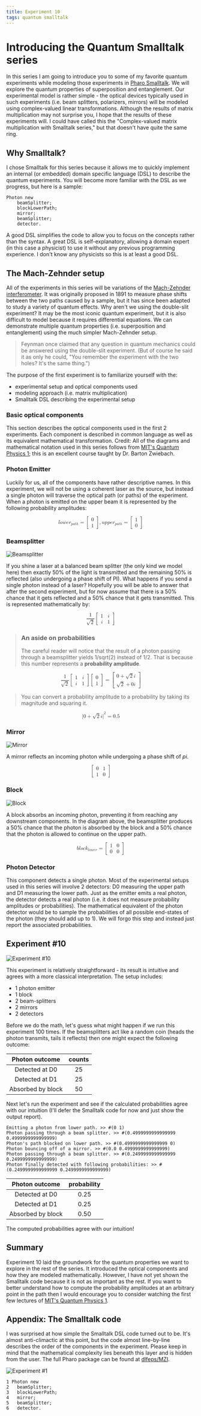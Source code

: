 ```yaml
---
title: Experiment 10
tags: quantum smalltalk
---
```


# Introducing the Quantum Smalltalk series
In this series I am going to introduce you to some of my favorite quantum experiments while modeling those experiments in [Pharo Smalltalk](https://pharo.org/). We will explore the quantum properties of superposition and entanglement. Our experimental model is rather simple - the optical devices typically used in such experiments (i.e. beam splitters, polarizers, mirrors) will be modeled using complex-valued linear transformations. Although the results of matrix multiplication may not surprise you, I hope that the results of these experiments will. I could have called this the "Complex-valued matrix multiplication with Smalltalk series," but that doesn't have quite the same ring.

## Why Smalltalk?
I chose Smalltalk for this series because it allows me to quickly implement an internal (or embedded) domain specific language (DSL) to describe the quantum experiments. You will become more familiar with the DSL as we progress, but here is a sample:
```
Photon new
	beamSplitter;
	blockLowerPath;
	mirror;
	beamSplitter;
	detector.
```
A good DSL simplifies the code to allow you to focus on the concepts rather than the syntax. A great DSL is self-explanatory, allowing a domain expert (in this case a physicist) to use it without any previous programming experience. I don't know any physicists so this is at least a good DSL.

## The Mach-Zehnder setup
All of the experiments in this series will be variations of the [Mach-Zehnder interferometer](https://en.wikipedia.org/wiki/Mach%E2%80%93Zehnder_interferometer). It was originally proposed in 1891 to measure phase shifts between the two paths caused by a sample, but it has since been adapted to study a variety of quantum effects. Why aren't we using the double-slit experiment? It may be the most iconic quantum experiment, but it is also difficult to model because it requires differential equations. We can demonstrate multiple quantum properties (i.e. superposition and entanglement) using the much simpler Mach-Zehnder setup.

> Feynman once claimed that any question in quantum mechanics could be answered using the double-slit experiment. (But of course he said it as only he could, "You remember the experiment with the two holes? It's the same thing.")

The purpose of the first experiment is to familiarize yourself with the:
 - experimental setup and optical components used
 - modeling approach (i.e. matrix multiplication) 
 - Smalltalk DSL describing the experimental setup

### Basic optical components
This section describes the optical components used in the first 2 experiments. Each component is described in common language as well as its equivalent mathematical  transformation. Credit: All of the diagrams and mathematical notation used in this series follows from [MIT's Quantum Physics 1](https://ocw.mit.edu/courses/8-04-quantum-physics-i-spring-2016); this is an excellent course taught by Dr. Barton Zwiebach. 

### Photon Emitter
Luckily for us, all of the components have rather descriptive names. In this experiment, we will not be using a coherent laser as the source, but instead a single photon will traverse the optical path (or paths) of the experiment. When a photon is emitted on the upper beam it is represented by the following probability amplitudes:

<math xmlns="http://www.w3.org/1998/Math/MathML" data-latex="lower_{path}=\begin{bmatrix}0\\1\end{bmatrix}, upper_{path}=\begin{bmatrix}1\\0\end{bmatrix}" display="block">
  <mrow>
    <mrow>
      <mi data-latex="l">l</mi>
      <mo>&#x2062;</mo>
      <mi data-latex="o">o</mi>
      <mo>&#x2062;</mo>
      <mi data-latex="w">w</mi>
      <mo>&#x2062;</mo>
      <mi data-latex="e">e</mi>
      <mo>&#x2062;</mo>
      <msub data-latex="r_{p a t h}">
        <mi data-latex="r">r</mi>
        <mrow data-mjx-texclass="ORD" data-latex="{p a t h}">
          <mi data-latex="p">p</mi>
          <mo>&#x2062;</mo>
          <mi data-latex="a">a</mi>
          <mo>&#x2062;</mo>
          <mi data-latex="t">t</mi>
          <mo>&#x2062;</mo>
          <mi data-latex="h">h</mi>
        </mrow>
      </msub>
    </mrow>
    <mo data-latex="=">=</mo>
    <mrow data-mjx-texclass="INNER" data-latex-item="{bmatrix}" data-latex="{bmatrix}">
      <mo data-mjx-texclass="OPEN">[</mo>
      <mtable columnspacing="1em" rowspacing="4pt">
        <mtr>
          <mtd>
            <mn data-latex="0">0</mn>
          </mtd>
        </mtr>
        <mtr>
          <mtd>
            <mn data-latex="1">1</mn>
          </mtd>
        </mtr>
      </mtable>
      <mo data-mjx-texclass="CLOSE">]</mo>
    </mrow>
  </mrow>
  <mo data-latex=",">,</mo>
  <mrow>
    <mrow>
      <mi data-latex="u">u</mi>
      <mo>&#x2062;</mo>
      <mi data-latex="p">p</mi>
      <mo>&#x2062;</mo>
      <mi data-latex="p">p</mi>
      <mo>&#x2062;</mo>
      <mi data-latex="e">e</mi>
      <mo>&#x2062;</mo>
      <msub data-latex="r_{p a t h}">
        <mi data-latex="r">r</mi>
        <mrow data-mjx-texclass="ORD" data-latex="{p a t h}">
          <mi data-latex="p">p</mi>
          <mo>&#x2062;</mo>
          <mi data-latex="a">a</mi>
          <mo>&#x2062;</mo>
          <mi data-latex="t">t</mi>
          <mo>&#x2062;</mo>
          <mi data-latex="h">h</mi>
        </mrow>
      </msub>
    </mrow>
    <mo data-latex="=">=</mo>
    <mrow data-mjx-texclass="INNER" data-latex-item="{bmatrix}" data-latex="{bmatrix}">
      <mo data-mjx-texclass="OPEN">[</mo>
      <mtable columnspacing="1em" rowspacing="4pt">
        <mtr>
          <mtd>
            <mn data-latex="1">1</mn>
          </mtd>
        </mtr>
        <mtr>
          <mtd>
            <mn data-latex="0">0</mn>
          </mtd>
        </mtr>
      </mtable>
      <mo data-mjx-texclass="CLOSE">]</mo>
    </mrow>
  </mrow>
</math>

### Beamsplitter
![Beamsplitter](/assets/images/beamSplitter.PNG "Beamsplitter")

If you shine a laser at a balanced beam splitter (the only kind we model here) then exactly 50% of the light is transmitted and the remaining 50% is reflected (also undergoing a phase shift of PI). What happens if you send a single photon instead of a laser? Hopefully you will be able to answer that after the second experiment, but for now assume that there is a 50% chance that it gets reflected and a 50% chance that it gets transmitted. This is represented mathematically by:

<math xmlns="http://www.w3.org/1998/Math/MathML" data-latex="\frac{1}{\sqrt{2}}\begin{bmatrix}1 &amp; i\\i &amp; 1\end{bmatrix}" display="block">
  <mfrac data-latex="\frac{1}{\sqrt{2}}">
    <mn data-latex="1">1</mn>
    <msqrt data-latex="\sqrt{2}">
      <mn data-latex="2">2</mn>
    </msqrt>
  </mfrac>
  <mo>&#x2062;</mo>
  <mrow data-mjx-texclass="INNER" data-latex-item="{bmatrix}" data-latex="{bmatrix}">
    <mo data-mjx-texclass="OPEN">[</mo>
    <mtable columnspacing="1em" rowspacing="4pt">
      <mtr>
        <mtd>
          <mn data-latex="1">1</mn>
        </mtd>
        <mtd>
          <mi data-latex="i">i</mi>
        </mtd>
      </mtr>
      <mtr>
        <mtd>
          <mi data-latex="i">i</mi>
        </mtd>
        <mtd>
          <mn data-latex="1">1</mn>
        </mtd>
      </mtr>
    </mtable>
    <mo data-mjx-texclass="CLOSE">]</mo>
  </mrow>
</math>

> ### An aside on probabilities
> The careful reader will notice that the result of a photon passing through a beamsplitter yields 1/sqrt(2) instead of 1/2. That is because this number represents a **probability amplitude**. 

<math xmlns="http://www.w3.org/1998/Math/MathML" data-latex="\frac{1}{\sqrt{2}}\begin{bmatrix}1 &amp; i\\i &amp; 1\end{bmatrix}\begin{bmatrix}0\\1\end{bmatrix}=\begin{bmatrix}0+\sqrt{2}i\\\sqrt{2}+0i\end{bmatrix}" display="block">
  <mrow>
    <mfrac data-latex="\frac{1}{\sqrt{2}}">
      <mn data-latex="1">1</mn>
      <msqrt data-latex="\sqrt{2}">
        <mn data-latex="2">2</mn>
      </msqrt>
    </mfrac>
    <mo>&#x2062;</mo>
    <mrow data-mjx-texclass="INNER" data-latex-item="{bmatrix}" data-latex="{bmatrix}">
      <mo data-mjx-texclass="OPEN">[</mo>
      <mtable columnspacing="1em" rowspacing="4pt">
        <mtr>
          <mtd>
            <mn data-latex="1">1</mn>
          </mtd>
          <mtd>
            <mi data-latex="i">i</mi>
          </mtd>
        </mtr>
        <mtr>
          <mtd>
            <mi data-latex="i">i</mi>
          </mtd>
          <mtd>
            <mn data-latex="1">1</mn>
          </mtd>
        </mtr>
      </mtable>
      <mo data-mjx-texclass="CLOSE">]</mo>
    </mrow>
    <mo>&#x2062;</mo>
    <mrow data-mjx-texclass="INNER" data-latex-item="{bmatrix}" data-latex="{bmatrix}">
      <mo data-mjx-texclass="OPEN">[</mo>
      <mtable columnspacing="1em" rowspacing="4pt">
        <mtr>
          <mtd>
            <mn data-latex="0">0</mn>
          </mtd>
        </mtr>
        <mtr>
          <mtd>
            <mn data-latex="1">1</mn>
          </mtd>
        </mtr>
      </mtable>
      <mo data-mjx-texclass="CLOSE">]</mo>
    </mrow>
  </mrow>
  <mo data-latex="=">=</mo>
  <mrow data-mjx-texclass="INNER" data-latex-item="{bmatrix}" data-latex="{bmatrix}">
    <mo data-mjx-texclass="OPEN">[</mo>
    <mtable columnspacing="1em" rowspacing="4pt">
      <mtr>
        <mtd>
          <mrow>
            <mn data-latex="0">0</mn>
            <mo data-latex="+">+</mo>
            <mrow>
              <msqrt data-latex="\sqrt{2}">
                <mn data-latex="2">2</mn>
              </msqrt>
              <mo>&#x2062;</mo>
              <mi data-latex="i">i</mi>
            </mrow>
          </mrow>
        </mtd>
      </mtr>
      <mtr>
        <mtd>
          <mrow>
            <msqrt data-latex="\sqrt{2}">
              <mn data-latex="2">2</mn>
            </msqrt>
            <mo data-latex="+">+</mo>
            <mrow>
              <mn data-latex="0">0</mn>
              <mo>&#x2062;</mo>
              <mi data-latex="i">i</mi>
            </mrow>
          </mrow>
        </mtd>
      </mtr>
    </mtable>
    <mo data-mjx-texclass="CLOSE">]</mo>
  </mrow>
</math>

> You can convert a probability amplitude to a probability by taking its magnitude and squaring it. 

<math xmlns="http://www.w3.org/1998/Math/MathML" data-latex="\lvert0+\sqrt{2}i\rvert^2=0.5" display="block">
  <msup data-latex="\rvert^2">
    <mrow>
      <mo data-mjx-texclass="OPEN" fence="false" stretchy="false" data-latex="\lvert">|</mo>
      <mrow>
        <mn data-latex="0">0</mn>
        <mo data-latex="+">+</mo>
        <mrow>
          <msqrt data-latex="\sqrt{2}">
            <mn data-latex="2">2</mn>
          </msqrt>
          <mo>&#x2062;</mo>
          <mi data-latex="i">i</mi>
        </mrow>
      </mrow>
      <mo data-mjx-texclass="CLOSE" fence="false" stretchy="false" data-latex="\rvert">|</mo>
    </mrow>
    <mn data-latex="2">2</mn>
  </msup>
  <mo data-latex="=">=</mo>
  <mn data-latex=".5">0.5</mn>
</math>

### Mirror
![Mirror](/assets/images/mirror.PNG "Mirror")

A mirror reflects an incoming photon while undergoing a phase shift of *pi*.

<math xmlns="http://www.w3.org/1998/Math/MathML" data-latex="\begin{bmatrix}0 &amp; 1\\1 &amp; 0\end{bmatrix}" display="block">
  <mrow data-mjx-texclass="INNER" data-latex-item="{bmatrix}" data-latex="\begin{bmatrix}0 &amp; 1\\1 &amp; 0\end{bmatrix}">
    <mo data-mjx-texclass="OPEN">[</mo>
    <mtable columnspacing="1em" rowspacing="4pt">
      <mtr>
        <mtd>
          <mn data-latex="0">0</mn>
        </mtd>
        <mtd>
          <mn data-latex="1">1</mn>
        </mtd>
      </mtr>
      <mtr>
        <mtd>
          <mn data-latex="1">1</mn>
        </mtd>
        <mtd>
          <mn data-latex="0">0</mn>
        </mtd>
      </mtr>
    </mtable>
    <mo data-mjx-texclass="CLOSE">]</mo>
  </mrow>
</math>

### Block

![Block](/assets/images/blockLower.PNG "Block")

A block absorbs an incoming photon, preventing it from reaching any downstream components. In the diagram above, the beamsplitter produces a 50% chance that the photon is absorbed by the block and a 50% chance that the photon is allowed to continue on the upper path.

<math xmlns="http://www.w3.org/1998/Math/MathML" data-latex="block_{lower}=\begin{bmatrix}1 &amp; 0\\0 &amp; 0\end{bmatrix}" display="block">
  <mrow>
    <mi data-latex="b">b</mi>
    <mo>&#x2062;</mo>
    <mi data-latex="l">l</mi>
    <mo>&#x2062;</mo>
    <mi data-latex="o">o</mi>
    <mo>&#x2062;</mo>
    <mi data-latex="c">c</mi>
    <mo>&#x2062;</mo>
    <msub data-latex="k_{l o w e r}">
      <mi data-latex="k">k</mi>
      <mrow data-mjx-texclass="ORD" data-latex="{l o w e r}">
        <mi data-latex="l">l</mi>
        <mo>&#x2062;</mo>
        <mi data-latex="o">o</mi>
        <mo>&#x2062;</mo>
        <mi data-latex="w">w</mi>
        <mo>&#x2062;</mo>
        <mi data-latex="e">e</mi>
        <mo>&#x2062;</mo>
        <mi data-latex="r">r</mi>
      </mrow>
    </msub>
  </mrow>
  <mo data-latex="=">=</mo>
  <mrow data-mjx-texclass="INNER" data-latex-item="{bmatrix}" data-latex="{bmatrix}">
    <mo data-mjx-texclass="OPEN">[</mo>
    <mtable columnspacing="1em" rowspacing="4pt">
      <mtr>
        <mtd>
          <mn data-latex="1">1</mn>
        </mtd>
        <mtd>
          <mn data-latex="0">0</mn>
        </mtd>
      </mtr>
      <mtr>
        <mtd>
          <mn data-latex="0">0</mn>
        </mtd>
        <mtd>
          <mn data-latex="0">0</mn>
        </mtd>
      </mtr>
    </mtable>
    <mo data-mjx-texclass="CLOSE">]</mo>
  </mrow>
</math>

### Photon Detector
This component detects a single photon. Most of the experimental setups used in this series will involve 2 detectors: D0 measuring the upper path and D1 measuring the lower path. Just as the emitter emits a real photon, the detector detects a real photon (i.e. it does not measure probability amplitudes or probabilities). The mathematical equivalent of the photon detector would be to sample the probabilities of all possible end-states of the photon (they should add up to 1). We will forgo this step and instead just report the associated probabilities. 

## Experiment #10

![Experiment #10](/assets/images/exp1.PNG "Experiment #10")

This experiment is relatively straightforward - its result is intuitive and agrees with a more classical interpretation. The setup includes:
 - 1 photon emitter
 - 1 block
 - 2 beam-splitters
 - 2 mirrors
 - 2 detectors

Before we do the math, let's guess what might happen if we run this experiment 100 times. If the beamsplitters act like a random coin (heads the photon transmits, tails it reflects) then one might expect the following outcome:

|   Photon outcome  | counts |
|:-----------------:|:------:|
|   Detected at D0  |   25   |
|   Detected at D1  |   25   |
| Absorbed by block |   50   |

Next let's run the experiment and see if the calculated probabilities agree with our intuition (I'll defer the Smalltalk code for now and just show the output report).

```
Emitting a photon from lower path. >> #(0 1)
Photon passing through a beam splitter. >> #(0.4999999999999999 0.4999999999999999)
Photon's path blocked on lower path. >> #(0.4999999999999999 0)
Photon bouncing off of a mirror. >> #(0.0 0.4999999999999999)
Photon passing through a beam splitter. >> #(0.2499999999999999 0.2499999999999999)
Photon finally detected with following probabilities: >> #(0.2499999999999999 0.2499999999999999)
```

|   Photon outcome  | probability |
|:-----------------:|:-----------:|
|   Detected at D0  |     0.25    |
|   Detected at D1  |     0.25    |
| Absorbed by block |     0.50    |

The computed probabilities agree with our intuition!

## Summary
Experiment 10 laid the groundwork for the quantum properties we want to explore in the rest of the series. It introduced  the optical components and how they are modeled mathematically. However, I have not yet shown the Smalltalk code because it is not as important as the rest. If you want to better understand how to compute the probability amplitudes at an arbitrary point in the path then I would encourage you to consider watching the first few lectures of [MIT's Quantum Physics 1](https://ocw.mit.edu/courses/8-04-quantum-physics-i-spring-2016).

## Appendix: The Smalltalk code
I was surprised at how simple the Smalltalk DSL code turned out to be. It's almost anti-climactic at this point, but the code almost line-by-line describes the order of the components in the experiment. Please keep in mind that the mathematical complexity lies beneath this layer and is hidden from the user. The full Pharo package can be found at [dlfeps/MZI](https://github.com/dlfelps/MZI). 

![Experiment #1](/assets/images/exp1-annotated.PNG "Experiment #1")

```
1 Photon new
2   beamSplitter;
3   blockLowerPath;
4   mirror;
5   beamSplitter;
6   detector.
```